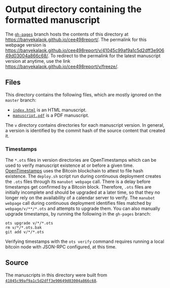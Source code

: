 # Output directory containing the formatted manuscript

The [`gh-pages`](https://github.com/banyekalaok/cee498report/tree/gh-pages) branch hosts the contents of this directory at <https://banyekalaok.github.io/cee498report/>.
The permalink for this webpage version is <https://banyekalaok.github.io/cee498report/v/41045c99af9a1c5d2dff3e90649d03004a866c68/>.
To redirect to the permalink for the latest manuscript version at anytime, use the link <https://banyekalaok.github.io/cee498report/v/freeze/>.

## Files

This directory contains the following files, which are mostly ignored on the `master` branch:

+ [`index.html`](index.html) is an HTML manuscript.
+ [`manuscript.pdf`](manuscript.pdf) is a PDF manuscript.

The `v` directory contains directories for each manuscript version.
In general, a version is identified by the commit hash of the source content that created it.

### Timestamps

The `*.ots` files in version directories are OpenTimestamps which can be used to verify manuscript existence at or before a given time.
[OpenTimestamps](https://opentimestamps.org/) uses the Bitcoin blockchain to attest to file hash existence.
The `deploy.sh` script run during continuous deployment creates the `.ots` files through its `manubot webpage` call.
There is a delay before timestamps get confirmed by a Bitcoin block.
Therefore, `.ots` files are initially incomplete and should be upgraded at a later time, so that they no longer rely on the availability of a calendar server to verify.
The `manubot webpage` call during continuous deployment identifies files matched by `webpage/v/**/*.ots` and attempts to upgrade them.
You can also manually upgrade timestamps, by running the following in the `gh-pages` branch:

```shell
ots upgrade v/*/*.ots
rm v/*/*.ots.bak
git add v/*/*.ots
```

Verifying timestamps with the `ots verify` command requires running a local bitcoin node with JSON-RPC configured, at this time.

## Source

The manuscripts in this directory were built from
[`41045c99af9a1c5d2dff3e90649d03004a866c68`](https://github.com/banyekalaok/cee498report/commit/41045c99af9a1c5d2dff3e90649d03004a866c68).
